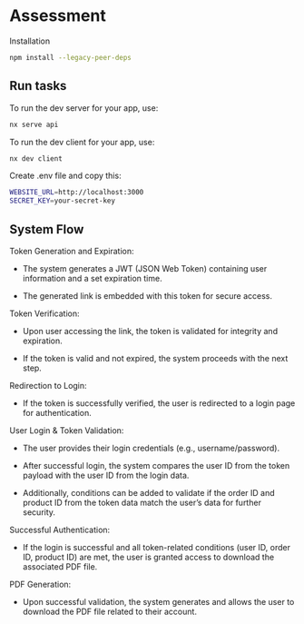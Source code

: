 # Assessment

Installation

```sh
npm install --legacy-peer-deps
```

## Run tasks

To run the dev server for your app, use:

```sh
nx serve api
```

To run the dev client for your app, use:

```sh
nx dev client
```

Create .env file and copy this:
```sh
WEBSITE_URL=http://localhost:3000
SECRET_KEY=your-secret-key
```

## System Flow
Token Generation and Expiration:

- The system generates a JWT (JSON Web Token) containing user information and a set expiration time.

- The generated link is embedded with this token for secure access.

Token Verification:

- Upon user accessing the link, the token is validated for integrity and expiration.

- If the token is valid and not expired, the system proceeds with the next step.

Redirection to Login:

- If the token is successfully verified, the user is redirected to a login page for authentication.

User Login & Token Validation:

- The user provides their login credentials (e.g., username/password).

- After successful login, the system compares the user ID from the token payload with the user ID from the login data.

- Additionally, conditions can be added to validate if the order ID and product ID from the token data match the user’s data for further security.

Successful Authentication:

- If the login is successful and all token-related conditions (user ID, order ID, product ID) are met, the user is granted access to download the associated PDF file.

PDF Generation:

- Upon successful validation, the system generates and allows the user to download the PDF file related to their account.
